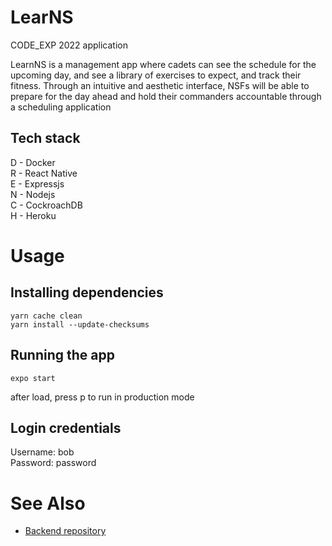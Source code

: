 # LearNS

CODE_EXP 2022 application

LearnNS is a management app where cadets can see the schedule for the upcoming day, and see a library of exercises to expect, and track their fitness.
Through an intuitive and aesthetic interface, NSFs will be able to prepare for the day ahead and hold their commanders accountable through a scheduling application

## Tech stack

D - Docker  
R - React Native  
E - Expressjs  
N - Nodejs  
C - CockroachDB  
H - Heroku

# Usage

## Installing dependencies

```
yarn cache clean
yarn install --update-checksums
```

## Running the app

```
expo start
```

after load, press p to run in production mode

## Login credentials
Username: bob  
Password: password

# See Also

- [Backend repository](https://github.com/Capseeyool/code-exp-2022-backend)
